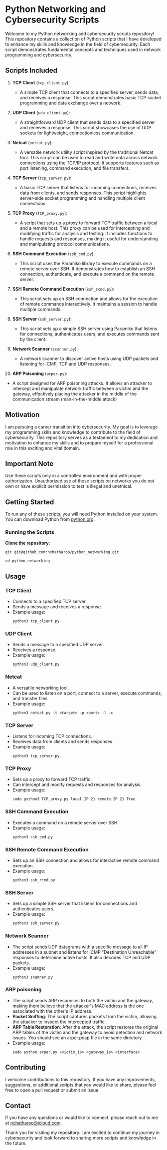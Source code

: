 
# Python Networking and Cybersecurity Scripts

Welcome to my Python networking and cybersecurity scripts repository! This repository contains a collection of Python scripts that I have developed to enhance my skills and knowledge in the field of cybersecurity. Each script demonstrates fundamental concepts and techniques used in network programming and cybersecurity.

## Scripts Included

1. **TCP Client** (`tcp_client.py`): 
   - A simple TCP client that connects to a specified server, sends data, and receives a response. This script demonstrates basic TCP socket programming and data exchange over a network.

2. **UDP Client** (`udp_client.py`): 
   - A straightforward UDP client that sends data to a specified server and receives a response. This script showcases the use of UDP sockets for lightweight, connectionless communication.

3. **Netcat** (`netcat.py`): 
   - A versatile network utility script inspired by the traditional Netcat tool. This script can be used to read and write data across network connections using the TCP/IP protocol. It supports features such as port listening, command execution, and file transfers.

4. **TCP Server** (`tcp_server.py`): 
   - A basic TCP server that listens for incoming connections, receives data from clients, and sends responses. This script highlights server-side socket programming and handling multiple client connections.

5. **TCP Proxy** (`TCP_proxy.py`):
   - A script that sets up a proxy to forward TCP traffic between a local and a remote host. This proxy can be used for intercepting and modifying traffic for analysis and testing. It includes functions to handle requests and responses, making it useful for understanding and manipulating protocol communications.

6. **SSH Command Execution** (`ssh_cmd.py`):
   - This script uses the Paramiko library to execute commands on a remote server over SSH. It demonstrates how to establish an SSH connection, authenticate, and execute a command on the remote server.

7. **SSH Remote Command Execution** (`ssh_rcmd.py`):
   - This script sets up an SSH connection and allows for the execution of remote commands interactively. It maintains a session to handle multiple commands.

8. **SSH Server** (`ssh_server.py`):
   - This script sets up a simple SSH server using Paramiko that listens for connections, authenticates users, and executes commands sent by the client.

9. **Network Scanner** (`scanner.py`):
   - A network scanner to discover active hosts using UDP packets and listening for ICMP, TCP and UDP responses.

10. **ARP Poisoning** (`arper.py`):
   - A script designed for ARP poisoning attacks. It allows an attacker to intercept and manipulate network traffic between a victim and the gateway, effectively placing the attacker in the middle of the communication stream (man-in-the-middle attack)

## Motivation

I am pursuing a career transition into cybersecurity. My goal is to leverage my programming skills and knowledge  to contribute to the field of cybersecurity. This repository serves as a testament to my dedication and motivation to enhance my skills and to prepare myself for a professional role in this exciting and vital domain.

## Important Note

Use these scripts only in a controlled environment and with proper authorization. Unauthorized use of these scripts on networks you do not own or have explicit permission to test is illegal and unethical.

## Getting Started

To run any of these scripts, you will need Python installed on your system. You can download Python from [python.org](https://www.python.org/).

### Running the Scripts

**Clone the repository**:

   ```git git@github.com:nchatharoo/python_networking.git```
   
   ```cd python_networking```

## Usage

### TCP Client

- Connects to a specified TCP server.
- Sends a message and receives a response.
- Example usage:
  ```
  python3 tcp_client.py
  ```

### UDP Client

- Sends a message to a specified UDP server.
- Receives a response.
- Example usage:
  ```
  python3 udp_client.py
  ```

### Netcat

- A versatile networking tool.
- Can be used to listen on a port, connect to a server, execute commands, and transfer files.
- Example usage:
  ```
  python3 netcat.py -t <target> -p <port> -l -c
  ```

### TCP Server

- Listens for incoming TCP connections.
- Receives data from clients and sends responses.
- Example usage:
  ```
  python3 tcp_server.py
  ```

### TCP Proxy

- Sets up a proxy to forward TCP traffic.
- Can intercept and modify requests and responses for analysis.
- Example usage:
  ```
  sudo python3 TCP_proxy.py local.IP 21 remote.IP 21 True
  ```

### SSH Command Execution

- Executes a command on a remote server over SSH.
- Example usage:
  ```
  python3 ssh_cmd.py
  ```

### SSH Remote Command Execution

- Sets up an SSH connection and allows for interactive remote command execution.
- Example usage:
  ```
  python3 ssh_rcmd.py
  ```

### SSH Server

- Sets up a simple SSH server that listens for connections and authenticates users.
- Example usage:
  ```
  python3 ssh_server.py
  ```

### Network Scanner

- The script sends UDP datagrams with a specific message to all IP addresses in a subnet and listens for ICMP "Destination Unreachable" responses to determine active hosts. It also decodes TCP and UDP packets.
- Example usage:
  ```
  python3 scanner.py
  ```

### ARP poisoning

- The script sends ARP responses to both the victim and the gateway, making them believe that the attacker's MAC address is the one associated with the other's IP address.
- **Packet Sniffing**: The script captures packets from the victim, allowing the attacker to inspect the intercepted traffic.
- **ARP Table Restoration**: After the attack, the script restores the original ARP tables of the victim and the gateway to avoid detection and network issues. You should see an arper.pcap file in the same directory
- Example usage:
  ```
  sudo python arper.py <victim_ip> <gateway_ip> <interface>
  ```

## Contributing

I welcome contributions to this repository. If you have any improvements, suggestions, or additional scripts that you would like to share, please feel free to open a pull request or submit an issue.

## Contact

If you have any questions or would like to connect, please reach out to me at nchatharoo@icloud.com.

Thank you for visiting my repository. I am excited to continue my journey in cybersecurity and look forward to sharing more scripts and knowledge in the future.

